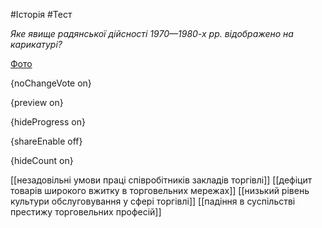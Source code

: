 #Історія #Тест

*Яке явище радянської дійсності 1970—1980-х рр. відображено на карикатурі?*

[Фото](https://zno.osvita.ua//doc/images/znotest/49/4977/hist-ukr-prob-2014_39_4977.jpg)

{noChangeVote on}

{preview on}

{hideProgress on}

{shareEnable off}

{hideCount on}

[[незадовільні умови праці співробітників закладів торгівлі]]
[[дефіцит товарів широкого вжитку в торговельних мережах]]
[[низький рівень культури обслуговування у сфері торгівлі]]
[[падіння в суспільстві престижу торговельних професій]]
